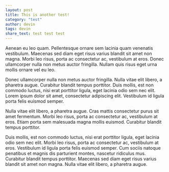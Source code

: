 ```yaml
---
layout: post
title: This is another test!
category: "test"
author: devin
tags: devin
share_text: test test test
---
```


Aenean eu leo quam. Pellentesque ornare sem lacinia quam venenatis vestibulum. Maecenas sed diam eget risus varius blandit sit amet non magna. Morbi leo risus, porta ac consectetur ac, vestibulum at eros. Donec ullamcorper nulla non metus auctor fringilla. Nullam quis risus eget urna mollis ornare vel eu leo.

Donec ullamcorper nulla non metus auctor fringilla. Nulla vitae elit libero, a pharetra augue. Curabitur blandit tempus porttitor. Duis mollis, est non commodo luctus, nisi erat porttitor ligula, eget lacinia odio sem nec elit. Lorem ipsum dolor sit amet, consectetur adipiscing elit. Vestibulum id ligula porta felis euismod semper.

Nulla vitae elit libero, a pharetra augue. Cras mattis consectetur purus sit amet fermentum. Morbi leo risus, porta ac consectetur ac, vestibulum at eros. Etiam porta sem malesuada magna mollis euismod. Curabitur blandit tempus porttitor.

Duis mollis, est non commodo luctus, nisi erat porttitor ligula, eget lacinia odio sem nec elit. Morbi leo risus, porta ac consectetur ac, vestibulum at eros. Vestibulum id ligula porta felis euismod semper. Cum sociis natoque penatibus et magnis dis parturient montes, nascetur ridiculus mus. Curabitur blandit tempus porttitor. Maecenas sed diam eget risus varius blandit sit amet non magna. Nulla vitae elit libero, a pharetra augue.
